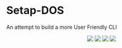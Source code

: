 # Setap-DOS
An attempt to build a more User Friendly CLI

<p align="center">
<a href="https://github.com/setapdede/Setap-DOS/releases" alt="Releases">
  <img src=https://img.shields.io/github/v/release/setapdede/Setap-DOS?include_prereleases></a>

<img src=https://img.shields.io/github/release-date-pre/setapdede/Setap-DOS>
<img src=https://img.shields.io/github/languages/top/setapdede/Setap-DOS>
<img src=https://img.shields.io/github/languages/code-size/setapdede/Setap-DOS>
</p>
